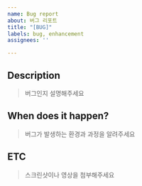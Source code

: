 ```yaml
---
name: Bug report
about: 버그 리포트
title: "[BUG]"
labels: bug, enhancement
assignees: ''

---
```


## Description

> 버그인지 설명해주세요

## When does it happen?

> 버그가 발생하는 환경과 과정을 알려주세요

## ETC

> 스크린샷이나 영상을 첨부해주세요

